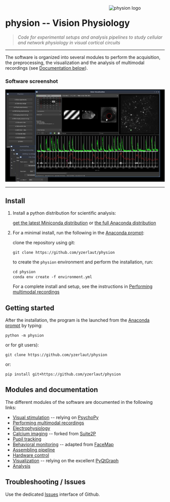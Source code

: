 <div><img src="https://github.com/yzerlaut/physion/raw/master/doc/physion.png" alt="physion logo" width="35%" align="right" style="margin-left: 10px"></div>

# physion -- Vision Physiology

> *Code for experimental setups and analysis pipelines to study cellular and network physiology in visual cortical circuits*

--------------------

The software is organized into several modules to perform the acquisition, the preprocessing, the visualization and the analysis of multimodal recordings (see [Documentation below](README.md#modules-and-documentation)).

### Software screenshot

<p align="center">
  <img src="doc/screenshot.jpg"/>
</p>

--------------------

## Install

1. Install a python distribution for scientific analysis:

   [get the latest Miniconda distribution](https://docs.conda.io/en/latest/miniconda.html) or [the full Anaconda distribution](https://www.anaconda.com/products/individual)
   
2. For a minimal install, run the following in the [Anaconda prompt](https://docs.anaconda.com/anaconda/user-guide/getting-started/#write-a-python-program-using-anaconda-prompt-or-terminal):

   clone the repository using git:
   ```
   git clone https://github.com/yzerlaut/physion
   ```
   to create the `physion` environment and perform the installation, run:
   ```
   cd physion
   conda env create -f environment.yml
   ```

   For a complete install and setup, see the instructions in [Performing multimodal recordings](physion/exp/README.md#full-install-for-experimental-setups)
   
## Getting started

After the installation, the program is the launched from the [Anaconda prompt](https://docs.anaconda.com/anaconda/user-guide/getting-started/#write-a-python-program-using-anaconda-prompt-or-terminal) by typing:
   ```
   python -m physion
   ```


   or for git users):
   ```
   git clone https://github.com/yzerlaut/physion
   ```
   or:
   ```
   pip install git+https://github.com/yzerlaut/physion
   ```

## Modules and documentation

The different modules of the software are documented in the following links:

- [Visual stimulation](physion/visual_stim/README.md) -- relying on [PsychoPy](https://psychopy.org)
- [Performing multimodal recordings](physion/exp/README.md)
- [Electrophysiology](physion/electrophy/README.md)
- [Calcium imaging](physion/Ca_imaging/README.md) -- forked from [Suite2P](https://github.com/MouseLand/suite2p)
- [Pupil tracking](physion/pupil/README.md)
- [Behavioral monitoring](physion/behavioral_monitoring/README.md) -- adapted from [FaceMap](https://github.com/MouseLand/facemap)
- [Assembling pipeline](physion/assembling/README.md)
- [Hardware control](physion/hardware_control/README.md)
- [Visualization](physion/dataviz/README.md) -- relying on the excellent [PyQtGraph](http://pyqtgraph.org/)
- [Analysis](physion/analysis/README.md)

## Troubleshooting / Issues

Use the dedicated [Issues](https://github.com/yzerlaut/physion/issues) interface of Github.